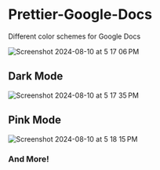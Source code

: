 # Prettier-Google-Docs
Different color schemes for Google Docs

![Screenshot 2024-08-10 at 5 17 06 PM](https://github.com/user-attachments/assets/667b7d20-af1a-4a28-bf41-c78f9dd27797)

## **Dark Mode**

![Screenshot 2024-08-10 at 5 17 35 PM](https://github.com/user-attachments/assets/d77ba8f6-c28b-4e25-ac93-5ae30c1e93e6)

## **Pink Mode**

![Screenshot 2024-08-10 at 5 18 15 PM](https://github.com/user-attachments/assets/0e328b4b-2153-46e8-8687-d2efa4eda120)

### And More!
